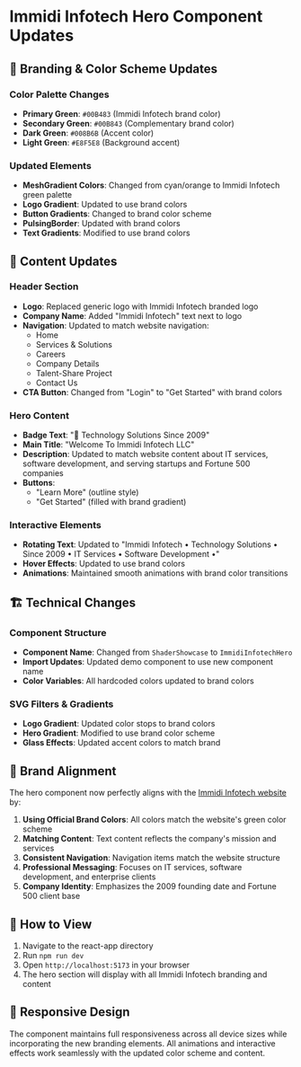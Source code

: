 # Immidi Infotech Hero Component Updates

## 🎨 **Branding & Color Scheme Updates**

### Color Palette Changes
- **Primary Green**: `#00B483` (Immidi Infotech brand color)
- **Secondary Green**: `#00B843` (Complementary brand color)
- **Dark Green**: `#008B6B` (Accent color)
- **Light Green**: `#E8F5E8` (Background accent)

### Updated Elements
- **MeshGradient Colors**: Changed from cyan/orange to Immidi Infotech green palette
- **Logo Gradient**: Updated to use brand colors
- **Button Gradients**: Changed to brand color scheme
- **PulsingBorder**: Updated with brand colors
- **Text Gradients**: Modified to use brand colors

## 📝 **Content Updates**

### Header Section
- **Logo**: Replaced generic logo with Immidi Infotech branded logo
- **Company Name**: Added "Immidi Infotech" text next to logo
- **Navigation**: Updated to match website navigation:
  - Home
  - Services & Solutions
  - Careers
  - Company Details
  - Talent-Share Project
  - Contact Us
- **CTA Button**: Changed from "Login" to "Get Started" with brand colors

### Hero Content
- **Badge Text**: "🚀 Technology Solutions Since 2009"
- **Main Title**: "Welcome To Immidi Infotech LLC"
- **Description**: Updated to match website content about IT services, software development, and serving startups and Fortune 500 companies
- **Buttons**: 
  - "Learn More" (outline style)
  - "Get Started" (filled with brand gradient)

### Interactive Elements
- **Rotating Text**: Updated to "Immidi Infotech • Technology Solutions • Since 2009 • IT Services • Software Development •"
- **Hover Effects**: Updated to use brand colors
- **Animations**: Maintained smooth animations with brand color transitions

## 🏗️ **Technical Changes**

### Component Structure
- **Component Name**: Changed from `ShaderShowcase` to `ImmidiInfotechHero`
- **Import Updates**: Updated demo component to use new component name
- **Color Variables**: All hardcoded colors updated to brand colors

### SVG Filters & Gradients
- **Logo Gradient**: Updated color stops to brand colors
- **Hero Gradient**: Modified to use brand color scheme
- **Glass Effects**: Updated accent colors to match brand

## 🎯 **Brand Alignment**

The hero component now perfectly aligns with the [Immidi Infotech website](https://www.immidiinfotech.com/) by:

1. **Using Official Brand Colors**: All colors match the website's green color scheme
2. **Matching Content**: Text content reflects the company's mission and services
3. **Consistent Navigation**: Navigation items match the website structure
4. **Professional Messaging**: Focuses on IT services, software development, and enterprise clients
5. **Company Identity**: Emphasizes the 2009 founding date and Fortune 500 client base

## 🚀 **How to View**

1. Navigate to the react-app directory
2. Run `npm run dev`
3. Open `http://localhost:5173` in your browser
4. The hero section will display with all Immidi Infotech branding and content

## 📱 **Responsive Design**

The component maintains full responsiveness across all device sizes while incorporating the new branding elements. All animations and interactive effects work seamlessly with the updated color scheme and content.
